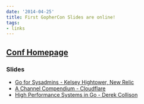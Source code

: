 ```yaml
---
date: '2014-04-25'
title: First GopherCon Slides are online!
tags:
- links
---
```



##  [Conf Homepage](http://gophercon.sourcegraph.com/)

### Slides
  - [Go for Sysadmins - Kelsey Hightower, New Relic](http://go-talks.appspot.com/github.com/kelseyhightower/gophercon2014/go_for_sysadmins.slide)
  - [A Channel Compendium - Cloudflare](http://www.slideshare.net/cloudflare/a-channel-compendium)
  - [High Performance Systems in Go - Derek Collison](http://www.slideshare.net/derekcollison/gophercon-2014)

